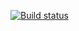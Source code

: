 [![Build status](https://ci.appveyor.com/api/projects/status/cimx9g1340xi6oo9?svg=true)](https://ci.appveyor.com/project/YurinaQA/auto2)
